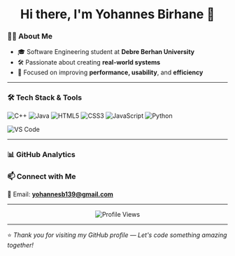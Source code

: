 <h1 align="center">Hi there, I'm Yohannes Birhane 👋</h1>





### 👨‍💻 About Me

- 🎓 Software Engineering student at **Debre Berhan University**
- 🛠️ Passionate about creating **real-world systems**
- 🌟 Focused on improving **performance, usability**, and **efficiency**

---

### 🛠️ Tech Stack & Tools

![C++](https://img.shields.io/badge/C%2B%2B-00599C?style=for-the-badge&logo=c%2B%2B&logoColor=white)
![Java](https://img.shields.io/badge/Java-ED8B00?style=for-the-badge&logo=java&logoColor=white)
![HTML5](https://img.shields.io/badge/HTML5-E34F26?style=for-the-badge&logo=html5&logoColor=white)
![CSS3](https://img.shields.io/badge/CSS3-1572B6?style=for-the-badge&logo=css3&logoColor=white)
![JavaScript](https://img.shields.io/badge/JavaScript-F7DF1E?style=for-the-badge&logo=javascript&logoColor=black)
![Python](https://img.shields.io/badge/Python-3776AB?style=for-the-badge&logo=python&logoColor=white)

![VS Code](https://img.shields.io/badge/VS%20Code-007ACC?style=for-the-badge&logo=visual-studio-code&logoColor=white)

---

### 📊 GitHub Analytics


### 📫 Connect with Me

📧 Email: **yohannesb139@gmail.com**  
  

---

<p align="center">
  <img src="https://komarev.com/ghpvc/?username=your-github-username&label=Profile+Views&color=blue&style=flat" alt="Profile Views" />
</p>

---

⭐ *Thank you for visiting my GitHub profile — Let's code something amazing together!*
